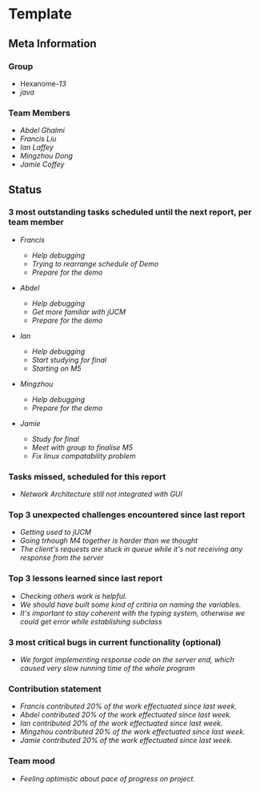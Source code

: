 # Template

## Meta Information

### Group

 * Hexanome-*13*
 * *java*

### Team Members

 * *Abdel Ghalmi*
 * *Francis Liu*
 * *Ian Laffey*
 * *Mingzhou Dong*
 * *Jamie Coffey*

## Status

### 3 most outstanding tasks scheduled until the next report, per team member

 * *Francis*
   * *Help debugging*
   * *Trying to rearrange schedule of Demo*
   * *Prepare for the demo*

 * *Abdel*
   * *Help debugging*
   * *Get more familiar with jUCM*
   * *Prepare for the demo*

 * *Ian*
   * *Help debugging*
   * *Start studying for final*
   * *Starting on M5*
   
 * *Mingzhou*
   * *Help debugging*
   * *Prepare for the demo*
   
 * *Jamie*
   * *Study for final*
   * *Meet with group to finalise M5*
   * *Fix linux compatability problem*

### Tasks missed, scheduled for this report

 * *Network Architecture still not integrated with GUI*

### Top 3 unexpected challenges encountered since last report

 * *Getting used to jUCM*
 * *Going trhough M4 together is harder than we thought*
 * *The client's requests are stuck in queue while it's not receiving any response from the server*

### Top 3 lessons learned since last report

 * *Checking others work is helpful.*
 * *We should have built some kind of critiria on naming the variables.*
 * *It's important to stay coherent with the typing system, otherwise we could get error while establishing subclass*

### 3 most critical bugs in current functionality (optional)

 * *We forgot implementing response code on the server end, which caused very slow running time of the whole program* 
 

### Contribution statement

 * *Francis contributed 20% of the work effectuated since last week.*
 * *Abdel contributed 20% of the work effectuated since last week.*
 * *Ian contributed 20% of the work effectuated since last week.*
 * *Mingzhou contributed 20% of the work effectuated since last week.*
 * *Jamie contributed 20% of the work effectuated since last week.*

### Team mood

 * *Feeling optimistic about pace of progress on project.*

